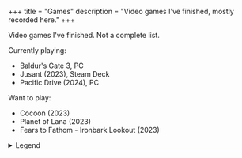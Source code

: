 +++
title = "Games"
description = "Video games I've finished, mostly recorded here."
+++

Video games I've finished. Not a complete list.

Currently playing:

- Baldur's Gate 3, PC
- Jusant (2023), Steam Deck
- Pacific Drive (2024), PC

Want to play:

- Cocoon (2023)
- Planet of Lana (2023)
- Fears to Fathom - Ironbark Lookout (2023)

<details>
  <summary>Legend</summary>

  <dl class="review__rating">
    <dt aria-label="1 out of 5 stars">★☆☆☆☆</dt>
    <dd>Awful.</dd>
    <dt aria-label="2 out of 5 stars">★★☆☆☆</dt>
    <dd>Waste of time</dd>
    <dt aria-label="3 out of 5 stars">★★★☆☆</dt>
    <dd>Fine, could've managed without it</dd>
    <dt aria-label="4 out of 5 stars">★★★★☆</dt>
    <dd>Definitely worth a playthrough</dd>
    <dt aria-label="5 out of 5 stars">★★★★★</dt>
    <dd>Must play!</dd>
  </dl>
</details>
